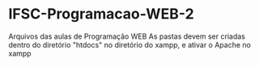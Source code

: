 # IFSC-Programacao-WEB-2
Arquivos das aulas de Programação WEB
As pastas devem ser criadas dentro do diretório "htdocs" no diretório do xampp, e ativar o Apache no xampp

